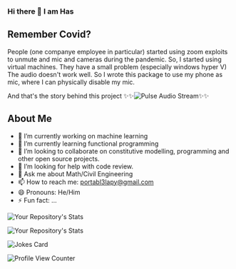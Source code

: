### Hi there 👋 I am Has

## Remember Covid?
People (one companye employee in particular) started using zoom exploits to unmute and mic and cameras during the pandemic.
So, I started using virtual machines. They have a small problem (especially windows hyper V)
The audio doesn't work well. So I wrote this package to use my phone as mic, where I can physically
disable my mic.

And that's the story behind this project
✨✨![Pulse Audio Stream](https://github.com/noob-max-ai/pulse-audio-stream)✨✨


## About Me

- 🔭 I’m currently working on machine learning
- 🌱 I’m currently learning functional programming
- 👯 I’m looking to collaborate on constitutive modelling, programming and other open source projects.
- 🤔 I’m looking for help with code review.
- 💬 Ask me about Math/Civil Engineering
- 📫 How to reach me: portabl3lapy@gmail.com
- 😄 Pronouns: He/Him
- ⚡ Fun fact: ...



![Your Repository's Stats](https://github-readme-stats.vercel.app/api?username=QuantumNovice&show_icons=true)

![Your Repository's Stats](https://github-readme-stats.vercel.app/api/top-langs/?username=QuantumNovice&theme=blue-green)

![Jokes Card](https://readme-jokes.vercel.app/api)

![Profile View Counter](https://komarev.com/ghpvc/?username=QuantumNovice)


